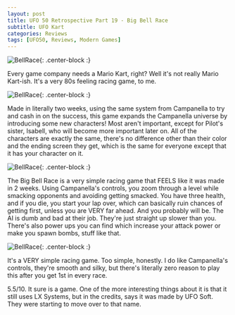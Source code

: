 ```yaml
---
layout: post
title: UFO 50 Retrospective Part 19 - Big Bell Race
subtitle: UFO Kart
categories: Reviews
tags: [UFO50, Reviews, Modern Games]
---
```


![BellRace](https://imgur.com/SHVgRIN.png){: .center-block :}

Every game company needs a Mario Kart, right? Well it's not really Mario Kart-ish. It's a very 80s feeling racing game, to me.

![BellRace](https://imgur.com/pyefDKN.png){: .center-block :}

Made in literally two weeks, using the same system from Campanella to try and cash in on the success, this game expands the Campanella universe by introducing some new characters! Most aren't important, except for Pilot's sister, Isabell, who will become more important later on. All of the characters are exactly the same, there's no difference other than their color and the ending screen they get, which is the same for everyone except that it has your character on it.

![BellRace](https://imgur.com/WQgnc9y.png){: .center-block :}

The Big Bell Race is a very simple racing game that FEELS like it was made in 2 weeks. Using Campanella's controls, you zoom through a level while smacking opponents and avoiding getting smacked. You have three health, and if you die, you start your lap over, which can basically ruin chances of getting first, unless you are VERY far ahead. And you probably will be. The AI is dumb and bad at their job. They're just straight up slower than you. There's also power ups you can find which increase your attack power or make you spawn bombs, stuff like that.

![BellRace](https://imgur.com/eRRUTwF.png){: .center-block :}

It's a VERY simple racing game. Too simple, honestly. I do like Campanella's controls, they're smooth and silky, but there's literally zero reason to play this after you get 1st in every race.

5.5/10. It sure is a game. One of the more interesting things about it is that it still uses LX Systems, but in the credits, says it was made by UFO Soft. They were starting to move over to that name.